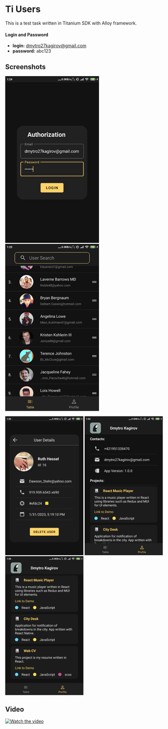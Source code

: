 # Ti Users
This is a test task written in Titanium SDK with Alloy framework.

#### Login and Password
- **login:** dmytro27kagirov@gmail.com
- **password:** abc123

## Screenshots
<p float="left">
  <img src="https://github.com/Dmytro27Ind/images/blob/main/TiUsers-1.jpg" width="300" />
  <img src="https://github.com/Dmytro27Ind/images/blob/main/TiUsers-2.jpg" width="300" />
</p>
<p float="left">
  <img src="https://github.com/Dmytro27Ind/images/blob/main/TiUsers-3.jpg" width="250" />
  <img src="https://github.com/Dmytro27Ind/images/blob/main/TiUsers-4.jpg" width="250" />
  <img src="https://github.com/Dmytro27Ind/images/blob/main/TiUsers-5.jpg" width="250" />
</p>

## Video
<a href="https://www.youtube.com/watch?v=CNqhEUvWKA0" target="_blank">![Watch the video](https://github.com/Dmytro27Ind/images/blob/main/TiUsers-6.jpg)</a>